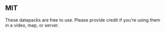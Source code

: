 ## MIT
These datapacks are free to use. Please provide credit if you're using them in a video, map, or server.
